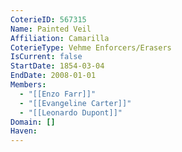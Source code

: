 ```yaml
---
CoterieID: 567315
Name: Painted Veil
Affiliation: Camarilla
CoterieType: Vehme Enforcers/Erasers
IsCurrent: false
StartDate: 1854-03-04
EndDate: 2008-01-01
Members:
  - "[[Enzo Farr]]"
  - "[[Evangeline Carter]]"
  - "[[Leonardo Dupont]]"
Domain: []
Haven:
---
```

